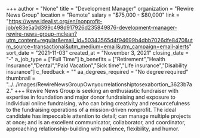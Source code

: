 +++
author = "None"
title = "Development Manager"
organization = "Rewire News Group"
location = "Remote"
salary = "$75,000 - $80,000"
link = "https://www.idealist.org/en/nonprofit-job/e83e5a0d399c498d917926d235849876-development-manager-rewire-news-group-mclean?utm_content=regular&email_id=50343565d4f94699b4dbb7026dfe8470&utm_source=transactional&utm_medium=email&utm_campaign=email-alerts"
sort_date = "2021-11-03"
created_at = "November 3, 2021"
closing_date = "-"
a_job_type = ["Full Time"]
b_benefits = ["Retirement","Health Insurance","Dental","Paid Vacation","Sick time","Life insurance","Disability insurance"]
c_feedback = ""
aa_degrees_required = "No degree required"
thumbnail = "../../images/RewireNewsGroupOwnyourrelationshiptosexabortion_3623b7a2."
+++
Rewire News Group is seeking an enthusiastic fundraiser with expertise in foundation and major donor fundraising and exposure to individual online fundraising, who can bring creativity and resourcefulness to the fundraising operations of a mission-driven nonprofit. The ideal candidate has impeccable attention to detail; can manage multiple projects at once; and is an excellent communicator, collaborator, and coordinator, approaching relationship-building with patience, flexibility, and humor.